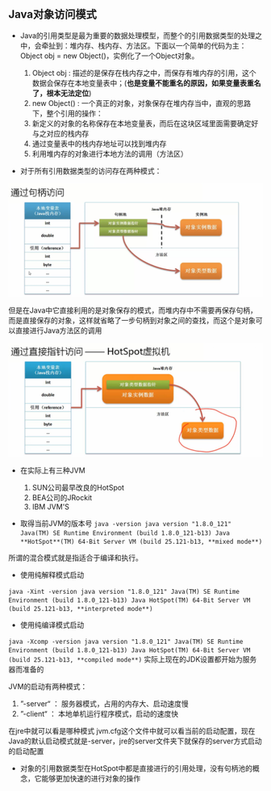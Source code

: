 ## Java对象访问模式

- Java的引用类型是最为重要的数据处理模型，而整个的引用数据类型的处理之中，会牵扯到：堆内存、栈内存、方法区。下面以一个简单的代码为主：
Object obj = new Object()，实例化了一个Object对象。
  1. Object obj : 描述的是保存在栈内存之中，而保存有堆内存的引用，这个数据会保存在本地变量表中；(**也是变量不能重名的原因，如果变量表重名了，根本无法定位**)
  2. new Object() : 一个真正的对象，对象保存在堆内存当中，直观的思路下，整个引用的操作：
  3. 新定义的对象的名称保存在本地变量表，而后在这块区域里面需要确定好与之对应的栈内存
  4. 通过变量表中的栈内存地址可以找到堆内存
  5. 利用堆内存的对象进行本地方法的调用（方法区）
 
- 对于所有引用数据类型的访问存在两种模式：

![](/assets/3021516984164_.pic_hd.jpg)

 但是在Java中它直接利用的是对象保存的模式，而堆内存中不需要再保存句柄，而是直接保存的对象，这样就省略了一步句柄到对象之间的查找，而这个是对象可以直接进行Java方法区的调用
 
![](/assets/3031516984608_.pic_hd.jpg)

- 在实际上有三种JVM
  1. SUN公司最早改良的HotSpot
  2. BEA公司的JRockit
  3. IBM JVM'S
  
- 取得当前JVM的版本号
` java -version
java version "1.8.0_121"
Java(TM) SE Runtime Environment (build 1.8.0_121-b13)
Java **HotSpot**(TM) 64-Bit Server VM (build 25.121-b13, **mixed mode**) `

所谓的混合模式就是指适合于编译和执行。

- 使用纯解释模式启动

` java -Xint -version
java version "1.8.0_121"
Java(TM) SE Runtime Environment (build 1.8.0_121-b13)
Java HotSpot(TM) 64-Bit Server VM (build 25.121-b13, **interpreted mode**) `

- 使用纯编译模式启动

` java -Xcomp -version
java version "1.8.0_121"
Java(TM) SE Runtime Environment (build 1.8.0_121-b13)
Java HotSpot(TM) 64-Bit Server VM (build 25.121-b13, **compiled mode**) `
实际上现在的JDK设置都开始为服务器而准备的

JVM的启动有两种模式：

1.  ”-server“ ： 服务器模式，占用的内存大、启动速度慢
2. ”-client“ ： 本地单机运行程序模式，启动的速度快

在jre中就可以看是哪种模式 jvm.cfg这个文件中就可以看当前的启动配置，现在Java的默认启动模式就是-server，jre的server文件夹下就保存的server方式启动的启动配置

- 对象的引用数据类型在HotSpot中都是直接进行的引用处理，没有句柄池的概念，它能够更加快速的进行对象的操作
